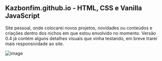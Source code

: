 ## Kazbonfim.github.io - HTML, CSS e Vanilla JavaScript
Site pessoal, onde colocarei novos projetos, novidades ou conteúdos e criações dentro dos nichos em que estou envolvido no momento.
Versão 0.4 já contém alguns detalhes visuais que vinha testando, em breve trarei mais responsividade ao site.

![image](https://user-images.githubusercontent.com/78633256/207100869-23f97f50-0abf-4d33-b6b9-2c83ca880762.png)
##

